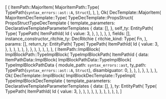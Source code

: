 [
    (
        ItemPath::MajorItem(
            MajorItemPath::Type(
                TypePath(`syntax_errors::ast::A`, `Struct`),
            ),
        ),
        Ok(
            DecTemplate::MajorItem(
                MajorItemDecTemplate::Type(
                    TypeDecTemplate::PropsStruct(
                        PropsStructTypeDecTemplate {
                            template_parameters: DeclarativeTemplateParameterTemplates {
                                data: [],
                            },
                            self_ty: EntityPath(
                                Type(
                                    TypePath(
                                        ItemPathId(
                                            Id {
                                                value: 3,
                                            },
                                        ),
                                    ),
                                ),
                            ),
                            fields: [],
                            instance_constructor_ritchie_ty: DecRitchie {
                                ritchie_kind: Type(
                                    Fn,
                                ),
                                params: [],
                                return_ty: EntityPath(
                                    Type(
                                        TypePath(
                                            ItemPathId(
                                                Id {
                                                    value: 3,
                                                },
                                            ),
                                        ),
                                    ),
                                ),
                            },
                        },
                    ),
                ),
            ),
        ),
    ),
    (
        ItemPath::ImplBlock(
            ImplBlockPath::TypeImplBlock(
                TypeImplBlockPath(
                    ItemPathId {
                        data: ItemPathData::ImplBlock(
                            ImplBlockPathData::TypeImplBlock(
                                TypeImplBlockPathData {
                                    module_path: `syntax_errors::ast`,
                                    ty_path: TypePath(`syntax_errors::ast::A`, `Struct`),
                                    disambiguator: 0,
                                },
                            ),
                        ),
                    },
                ),
            ),
        ),
        Ok(
            DecTemplate::ImplBlock(
                ImplBlockDecTemplate::TypeImpl(
                    TypeImplBlockDecTemplate {
                        template_parameters: DeclarativeTemplateParameterTemplates {
                            data: [],
                        },
                        ty: EntityPath(
                            Type(
                                TypePath(
                                    ItemPathId(
                                        Id {
                                            value: 3,
                                        },
                                    ),
                                ),
                            ),
                        ),
                    },
                ),
            ),
        ),
    ),
]